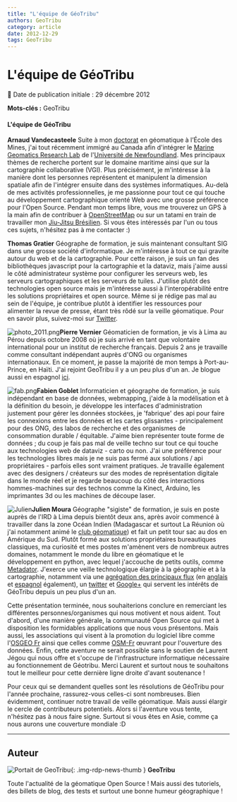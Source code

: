 ```yaml
---
title: "L'équipe de GéoTribu"
authors: GeoTribu
category: article
date: 2012-12-29
tags: GeoTribu
---
```


# L'équipe de GéoTribu


:calendar: Date de publication initiale : 29 décembre 2012

**Mots-clés :** GeoTribu


#### L'équipe de GéoTribu

**Arnaud Vandecasteele** Suite à mon [doctorat](http://perso.crc.mines-paristech.fr/~arnaud.van_de_casteele/) en géomatique à l’École des Mines, j'ai tout récemment immigré au Canada afin d'intégrer le [Marine Geomatics Research Lab](http://www.marinegis.com/) de l'[Université de Newfoundland](http://www.mun.ca). Mes principaux thèmes de recherche portent sur le domaine maritime ainsi que sur la cartographie collaborative (VGI). Plus précisément, je m'intéresse à la manière dont les personnes représentent et manipulent la dimension spatiale afin de l'intégrer ensuite dans des systèmes informatiques. Au-delà de mes activités professionnelles, je me passionne pour tout ce qui touche au développement cartographique orienté Web avec une grosse préférence pour l'Open Source. Pendant mon temps libre, vous me trouverez un GPS à la main afin de contribuer à [OpenStreetMap](https://www.openstreetmap.org/) ou sur un tatami en train de travailler mon [Jiu-Jitsu Brésilien](https://fr.wikipedia.org/wiki/Jiu-jitsu_br%C3%A9silien). Si vous êtes intéressés par l'un ou tous ces sujets, n'hésitez pas à me contacter :)

**Thomas Gratier** Géographe de formation, je suis maintenant consultant SIG dans une grosse société d'informatique. Je m'intéresse à tout ce qui gravite autour du web et de la cartographie. Pour cette raison, je suis un fan des bibliothèques javascript pour la cartographie et la dataviz, mais j'aime aussi le côté administrateur système pour configurer les serveurs web, les serveurs cartographiques et les serveurs de tuiles. J'utilise plutôt des technologies open source mais je m'intéresse aussi à l'interopérabilité entre les solutions propriétaires et open source. Même si je rédige pas mal au sein de l'équipe, je contribue plutôt à identifier les ressources pour alimenter la revue de presse, étant très rôdé sur la veille géomatique. Pour en savoir plus, suivez-moi sur [Twitter](https://twitter.com/ThomasG77).

![photo_2011.png](http://geotribu.net/sites/default/files/Tuto/img/divers/pierre.png)**Pierre Vernier** Géomaticien de formation, je vis à Lima au Pérou depuis octobre 2008 où je suis arrivé en tant que volontaire international pour un institut de recherche français. Depuis 2 ans je travaille comme consultant indépendant auprès d'ONG ou organismes internationaux. En ce moment, je passe la majorité de mon temps à Port-au-Prince, en Haïti. J'ai rejoint GeoTribu il y a un peu plus d'un an. Je blogue aussi en espagnol [ici](http://www.datamadre.com/).

![fab.png](http://geotribu.net/sites/default/files/Tuto/img/Blog/fab.png)**Fabien Goblet** Informaticien et géographe de formation, je suis indépendant en base de données, webmapping, j'aide à la modélisation et à la définition du besoin, je développe les interfaces d'administration justement pour gérer les données stockées, je 'fabrique' des api pour faire les connexions entre les données et les cartes glissantes - principalement pour des ONG, des labos de recherche et des organismes de consommation durable / équitable. J'aime bien représenter toute forme de données ; du coup je fais pas mal de veille techno sur tout ce qui touche aux technologies web de dataviz - carto ou non. J'ai une préférence pour les technologies libres mais je ne suis pas fermé aux solutions / api propriétaires - parfois elles sont vraiment pratiques. Je travaille également avec des designers / créateurs sur des modes de représentation digitale dans le monde réel et je regarde beaucoup du côté des interactions hommes-machines sur des technos comme la Kinect, Arduino, les imprimantes 3d ou les machines de découpe laser.

![Julien](http://geotribu.net/sites/default/files/Tuto/img/divers/trombi_julien.jpg)**Julien Moura** Géographe "sigiste" de formation, je suis en poste auprès de l'IRD à Lima depuis bientôt deux ans, après avoir commencé à travailler dans la zone Océan Indien (Madagascar et surtout La Réunion où j'ai notamment animé le [club géomatique](http://clubgeomatique.agorah.com/clubgeomatique/index.php)) et fait un petit tour sac au dos en Amérique du Sud. Plutôt formé aux solutions propriétaires bureautiques classiques, ma curiosité et mes postes m'amènent vers de nombreux autres domaines, notamment le monde du libre en géomatique et le développement en python, avec lequel j'accouche de petits outils, comme [Metadator](http://www.portailsig.org/content/metadator-creation-automatisee-de-metadonnees). J'exerce une veille technologique élargie à la géographie et à la cartographie, notamment via une [agrégation des principaux flux](https://www.google.com/reader/bundle/user%2F03705632004351862828%2Fbundle%2FLes%20SIG%20sur%20la%20toile) (en [anglais](http://www.google.fr/reader/bundle/user%2F03705632004351862828%2Fbundle%2FGIS%20%28en%29) et [espagnol](http://www.google.fr/reader/bundle/user%2F03705632004351862828%2Fbundle%2FGIS%20%28es%29) également), un [twitter](https://twitter.com/geojulien) et [Google+](https://plus.google.com/101577483589644696143) qui servent les intérêts de GéoTribu depuis un peu plus d'un an.



Cette présentation terminée, nous souhaiterions conclure en remerciant les différentes personnes/organismes qui nous motivent et nous aident. Tout d'abord, d'une manière générale, la communauté Open Source qui met à disposition les formidables applications que nous vous présentons. Mais aussi, les associations qui visent à la promotion du logiciel libre comme l'[OSGEO Fr](http://osgeo.asso.fr/) ainsi que celles comme [OSM-Fr](http://openstreetmap.fr/) œuvrant pour l'ouverture des données. Enfin, cette aventure ne serait possible sans le soutien de Laurent Jégou qui nous offre et s'occupe de l'infrastructure informatique nécessaire au fonctionnement de Géotribu. Merci Laurent et surtout nous te souhaitons tout le meilleur pour cette dernière ligne droite d'avant soutenance !

Pour ceux qui se demandent quelles sont les résolutions de GéoTribu pour l'année prochaine, rassurez-vous celles-ci sont nombreuses. Bien évidemment, continuer notre travail de veille géomatique. Mais aussi élargir le cercle de contributeurs potentiels. Alors si l'aventure vous tente, n'hésitez pas à nous faire signe. Surtout si vous êtes en Asie, comme ça nous aurons une couverture mondiale :D



----

## Auteur

![Portait de GeoTribu](https://cdn.geotribu.fr/img/internal/charte/geotribu\_logo\_64x64.png){: .img-rdp-news-thumb }
**GeoTribu**

Toute l'actualité de la géomatique Open Source ! Mais aussi des tutoriels, des billets de blog, des tests et surtout une bonne humeur géographique !
